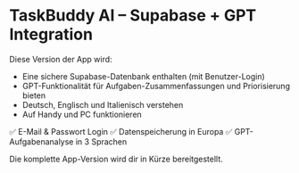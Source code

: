 # TaskBuddy AI – Supabase + GPT Integration

Diese Version der App wird:
- Eine sichere Supabase-Datenbank enthalten (mit Benutzer-Login)
- GPT-Funktionalität für Aufgaben-Zusammenfassungen und Priorisierung bieten
- Deutsch, Englisch und Italienisch verstehen
- Auf Handy und PC funktionieren

✅ E-Mail & Passwort Login
✅ Datenspeicherung in Europa
✅ GPT-Aufgabenanalyse in 3 Sprachen

Die komplette App-Version wird dir in Kürze bereitgestellt.

